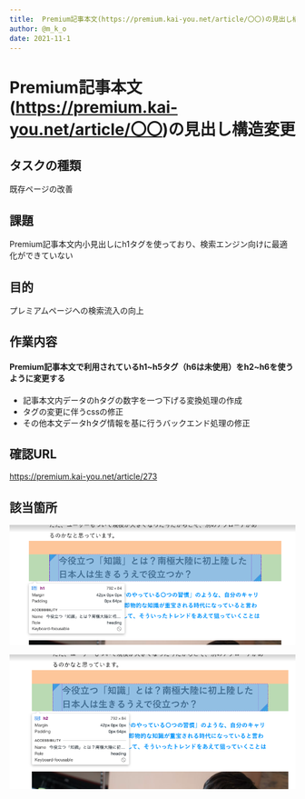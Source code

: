 ```yaml
---
title:  Premium記事本文(https://premium.kai-you.net/article/〇〇)の見出し構造変更
author: @m_k_o
date: 2021-11-1
---
```


# Premium記事本文(https://premium.kai-you.net/article/〇〇)の見出し構造変更

## タスクの種類
既存ページの改善

## 課題
Premium記事本文内小見出しにh1タグを使っており、検索エンジン向けに最適化ができていない

## 目的
プレミアムページへの検索流入の向上

## 作業内容
#### Premium記事本文で利用されているh1~h5タグ（h6は未使用）をh2~h6を使うように変更する
- 記事本文内データのhタグの数字を一つ下げる変換処理の作成
- タグの変更に伴うcssの修正
- その他本文データhタグ情報を基に行うバックエンド処理の修正

## 確認URL
https://premium.kai-you.net/article/273

## 該当箇所
![h1タグ](./images/20211101-1.png)

![h2タグ](./images/20211101-2.png)